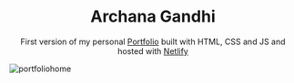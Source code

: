 <h1 align="center">
  Archana Gandhi
</h1>
<p align="center">
  First version of my personal <a href="https://archanagandhi.netlify.app" target="_blank">Portfolio</a> built with HTML, CSS and JS and hosted with <a href="https://www.netlify.com/" target="_blank">Netlify</a>
</p>

![portfoliohome](https://user-images.githubusercontent.com/74424757/115714317-9c6fec00-a394-11eb-9531-f1f308800f06.PNG)
